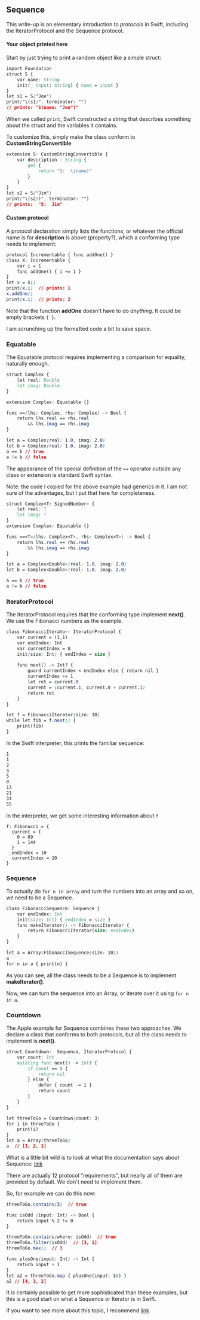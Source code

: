 ## Sequence

This write-up is an elementary introduction to *protocols* in Swift, including the IteratorProtocol and the Sequence protocol. 

#### Your object printed here

Start by just trying to print a random object like a simple struct:

```css
import Foundation
struct S {
    var name: String
    init(_ input: String) { name = input }
}
let s1 = S("Joe")
print("\(s1)", terminator: "")
// prints: "S(name: "Joe")"
```
When we called ``print``, Swift constructed a string that describes something about the struct and the variables it contains.  

To customize this, simply make the class conform to **CustomStringConvertible**

```css
extension S: CustomStringConvertible {
    var description : String {
        get {
            return "S:  \(name)"
        }
    }
}
let s2 = S("Jim")
print("\(s2))", terminator: "")
// prints:  "S:  Jim"
```
#### Custom protocol

A protocol declaration simply lists the functions, or whatever the official name is for **description** is above (property?), which a conforming type needs to implement:

```css
protocol Incrementable { func addOne() }
class X: Incrementable {
    var i = 1
    func addOne() { i += 1 }
}
let x = X()
print(x.i)  // prints: 1
x.addOne()
print(x.i)  // prints: 2
```
Note that the function **addOne** doesn't have to do *anything*.  It could be empty brackets ``{ }``.

I am scrunching up the formatted code a bit to save space.

### Equatable

The Equatable protocol requires implementing a comparison for equality, naturally enough.

```css
struct Complex {
    let real: Double
    let imag: Double
}

extension Complex: Equatable {}

func ==(lhs: Complex, rhs: Complex) -> Bool {
    return lhs.real == rhs.real
        && lhs.imag == rhs.imag
}

let a = Complex(real: 1.0, imag: 2.0)
let b = Complex(real: 1.0, imag: 2.0)
a == b // true
a != b // false
``` 
The appearance of the special definition of the ``==`` operator outside any class or extension is standard Swift syntax.

Note:  the code I copied for the above example had generics in it.  I am not sure of the advantages, but I put that here for completeness.

```css
struct Complex<T: SignedNumber> {
    let real: T
    let imag: T
}
extension Complex: Equatable {}

func ==<T>(lhs: Complex<T>, rhs: Complex<T>) -> Bool {
    return lhs.real == rhs.real
        && lhs.imag == rhs.imag
}

let a = Complex<Double>(real: 1.0, imag: 2.0)
let b = Complex<Double>(real: 1.0, imag: 2.0)

a == b // true
a != b // false
```

### IteratorProtocol

The IteratorProtocol requires that the conforming type implement **next()**.  We use the Fibonacci numbers as the example.

```css
class FibonacciIterator: IteratorProtocol {
    var current = (1,1)
    var endIndex: Int
    var currentIndex = 0
    init(size: Int) { endIndex = size }
    
    func next() -> Int? {
        guard currentIndex < endIndex else { return nil }
        currentIndex += 1
        let ret = current.0
        current = (current.1, current.0 + current.1)
        return ret
    }
}

let f = FibonacciIterator(size: 10)
while let fib = f.next() {
    print(fib)
}
```

In the Swift interpreter, this prints the familiar sequence:

```css
1
1
2
3
5
8
13
21
34
55
```

In the interpreter, we get some interesting information about ``f``

```
f: Fibonacci = {
  current = {
    0 = 89
    1 = 144
  }
  endIndex = 10
  currentIndex = 10
}
```
### Sequence

To actually do ``for n in array`` and turn the numbers into an array and so on, we need to be a Sequence.

```css
class FibonacciSequence: Sequence {
    var endIndex: Int
    init(size: Int) { endIndex = size }
    func makeIterator() -> FibonacciIterator {
        return FibonacciIterator(size: endIndex)
    }
}

let a = Array(FibonacciSequence(size: 10))
a
for n in a { print(n) }
```

As you can see, all the class needs to be a Sequence is to implement **makeIterator()**.  

Now, we can turn the sequence into an Array, or iterate over it using ``for n in a``.

### Countdown

The Apple example for Sequence combines these two approaches.  We declare a class that conforms to both protocols, but all the class needs to implement is **next()**.

```css
struct Countdown:  Sequence, IteratorProtocol {
    var count: Int
    mutating func next() -> Int? {
        if count == 0 {
            return nil
        } else {
            defer { count -= 1 }
            return count
        }
    }
}

let threeToGo = Countdown(count: 3)
for i in threeToGo {
    print(i)
}
let a = Array(threeToGo)
a  // [3, 2, 1]
```

What is a little bit wild is to look at what the documentation says about Sequence:  [link](https://developer.apple.com/reference/swift/sequence)

There are actually 12 protocol "requirements", but nearly all of them are provided by default.  We don't need to implement them.

So, for example we can do this now:

```css
threeToGo.contains(3)  // true

func isOdd (input: Int) -> Bool {
    return input % 2 != 0
}

threeToGo.contains(where: isOdd)  // true
threeToGo.filter(isOdd)  // [3, 1]
threeToGo.max()  // 3

func plusOne(input: Int) -> Int {
    return input + 1
}
let a2 = threeToGo.map { plusOne(input: $0) }
a2 // [4, 3, 2]
```

It is certainly possible to get more sophisticated than these examples, but this is a good start on what a Sequence or Iterator is in Swift.

If you want to see more about this topic, I recommend  [link](https://www.uraimo.com/2015/11/12/experimenting-with-swift-2-sequencetype-generatortype/)

